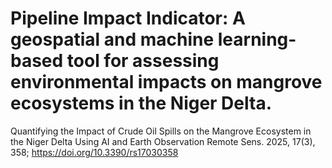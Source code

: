 # Pipeline Impact Indicator: A geospatial and machine learning-based tool for assessing environmental impacts on mangrove ecosystems in the Niger Delta.

Quantifying the Impact of Crude Oil Spills on the Mangrove Ecosystem in the Niger Delta Using AI and Earth Observation
Remote Sens. 2025, 17(3), 358; https://doi.org/10.3390/rs17030358


